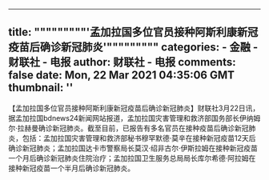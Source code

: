 
---
title: """""""""'孟加拉国多位官员接种阿斯利康新冠疫苗后确诊新冠肺炎'"""""""""
categories: 
    - 金融
    - 财联社 - 电报
author: 财联社 - 电报
comments: false
date: Mon, 22 Mar 2021 04:35:06 GMT
thumbnail: ''
---

<div>   
【孟加拉国多位官员接种阿斯利康新冠疫苗后确诊新冠肺炎】财联社3月22日讯，据孟加拉国bdnews24新闻网站报道，孟加拉国灾害管理和救济部国务部长伊纳姆尔·拉赫曼确诊新冠肺炎。截至目前，已报告有多名官员在接种疫苗后确诊新冠肺炎，包括：孟加拉国灾害管理和救济部秘书穆罕默德·莫辛在接种新冠疫苗12天后确诊新冠肺炎；孟加拉国达卡市警察局长莫汉·绍非古尔·伊斯拉姆在接种新冠疫苗一个月后确诊新冠肺炎住院治疗；孟加拉国卫生服务总局局长库尔希德·阿拉姆在接种新冠疫苗一个半月后确诊新冠肺炎。  
</div>
            